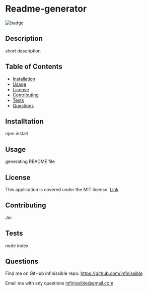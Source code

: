 
  # Readme-generator
  ![badge](https://img.shields.io/badge/license-MIT-brightgreen)

  ## Description
  short description

  ## Table of Contents
  - [Installation](#installation)
  - [Usage](#usage)
  - [License](#license)
  - [Contributing](#contributing)
  - [Tests](#tests)
  - [Questions](#questions)

  ## Installtation
  npm install

  ## Usage
  generating README file

  ## License  
  This application is covered under the MIT license.
  [Link](https://choosealicense.com/licenses/)

  ## Contributing
  Jin

  ## Tests
  node index

  ## Questions
  Find me on GitHub
  infinissible
  repo: https://github.com/infinissible
  
  Email me with any questions
  infinissible@gmail.com

